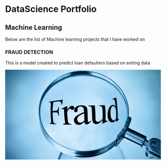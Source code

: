 

# DataScience Portfolio



## Machine Learning

Below are the list of Machine learning projects that I have worked on

### FRAUD DETECTION

This is a model created to predict loan defaulters based on exiting data

<center><img src="assets/img/fraud.jpg"/></center> 
